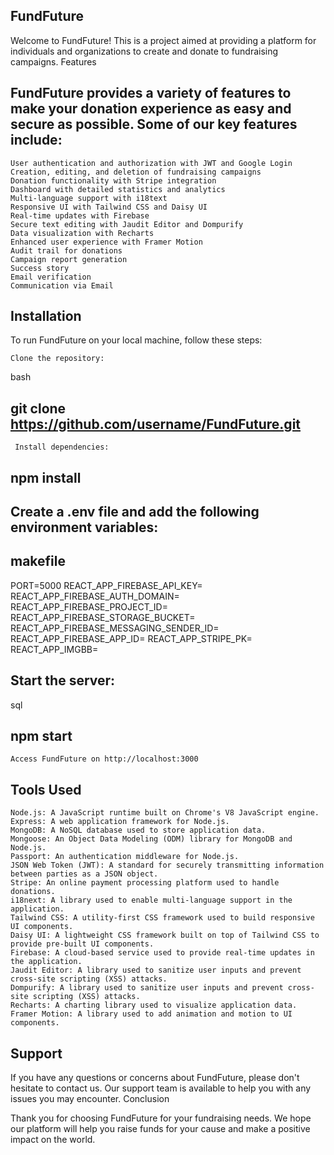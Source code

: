 ## FundFuture

Welcome to FundFuture! This is a project aimed at providing a platform for individuals and organizations to create and donate to fundraising campaigns.
Features

## FundFuture provides a variety of features to make your donation experience as easy and secure as possible. Some of our key features include:

    User authentication and authorization with JWT and Google Login
    Creation, editing, and deletion of fundraising campaigns
    Donation functionality with Stripe integration
    Dashboard with detailed statistics and analytics
    Multi-language support with i18text
    Responsive UI with Tailwind CSS and Daisy UI
    Real-time updates with Firebase
    Secure text editing with Jaudit Editor and Dompurify
    Data visualization with Recharts
    Enhanced user experience with Framer Motion
    Audit trail for donations
    Campaign report generation
    Success story
    Email verification
    Communication via Email



## Installation

To run FundFuture on your local machine, follow these steps:

    Clone the repository:

bash

## git clone https://github.com/username/FundFuture.git

     Install dependencies:

## npm install

##    Create a .env file and add the following environment variables:

## makefile

PORT=5000
REACT_APP_FIREBASE_API_KEY=<your REACT_APP_FIREBASE_API_KEY>
REACT_APP_FIREBASE_AUTH_DOMAIN=<your REACT_APP_FIREBASE_AUTH_DOMAIN>
REACT_APP_FIREBASE_PROJECT_ID=<your REACT_APP_FIREBASE_PROJECT_ID>
REACT_APP_FIREBASE_STORAGE_BUCKET=<your REACT_APP_FIREBASE_STORAGE_BUCKET>
REACT_APP_FIREBASE_MESSAGING_SENDER_ID=<your REACT_APP_FIREBASE_MESSAGING_SENDER_ID>
REACT_APP_FIREBASE_APP_ID=<your REACT_APP_FIREBASE_APP_ID>
REACT_APP_STRIPE_PK=<your REACT_APP_STRIPE_PK>
REACT_APP_IMGBB=<your REACT_APP_IMGBB>

##    Start the server:

sql

## npm start

    Access FundFuture on http://localhost:3000



## Tools Used

    Node.js: A JavaScript runtime built on Chrome's V8 JavaScript engine.
    Express: A web application framework for Node.js.
    MongoDB: A NoSQL database used to store application data.
    Mongoose: An Object Data Modeling (ODM) library for MongoDB and Node.js.
    Passport: An authentication middleware for Node.js.
    JSON Web Token (JWT): A standard for securely transmitting information between parties as a JSON object.
    Stripe: An online payment processing platform used to handle donations.
    i18next: A library used to enable multi-language support in the application.
    Tailwind CSS: A utility-first CSS framework used to build responsive UI components.
    Daisy UI: A lightweight CSS framework built on top of Tailwind CSS to provide pre-built UI components.
    Firebase: A cloud-based service used to provide real-time updates in the application.
    Jaudit Editor: A library used to sanitize user inputs and prevent cross-site scripting (XSS) attacks.
    Dompurify: A library used to sanitize user inputs and prevent cross-site scripting (XSS) attacks.
    Recharts: A charting library used to visualize application data.
    Framer Motion: A library used to add animation and motion to UI components.

## Support

If you have any questions or concerns about FundFuture, please don't hesitate to contact us. Our support team is available to help you with any issues you may encounter.
Conclusion

Thank you for choosing FundFuture for your fundraising needs. We hope our platform will help you raise funds for your cause and make a positive impact on the world.